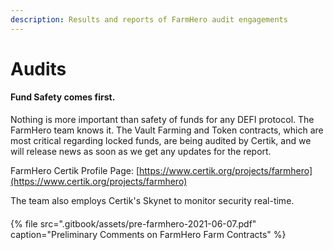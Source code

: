 ```yaml
---
description: Results and reports of FarmHero audit engagements
---
```


# Audits

#### Fund Safety comes first. 

Nothing is more important than safety of funds for any DEFI protocol. The FarmHero team knows it. The Vault Farming and Token contracts, which are most critical regarding locked funds, are being audited by Certik, and we will release news as soon as we get any updates for the report. 

FarmHero Certik Profile Page: [https://www.certik.org/projects/farmhero](https://www.certik.org/projects/farmhero)

The team also employs Certik's Skynet to monitor security real-time.

#### 

{% file src=".gitbook/assets/pre-farmhero-2021-06-07.pdf" caption="Preliminary Comments on FarmHero Farm Contracts" %}






